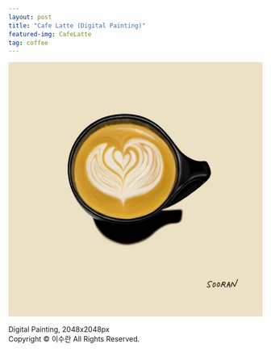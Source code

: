 ```yaml
---
layout: post
title: "Cafe Latte (Digital Painting)"
featured-img: CafeLatte
tag: coffee
---
```


![](/assets/img/posts/CafeLatte.jpg)

Digital Painting, 2048x2048px  
Copyright © 이수란 All Rights Reserved.
